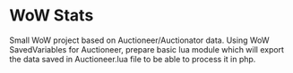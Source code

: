 # WoW Stats
Small WoW project based on Auctioneer/Auctionator data.
Using WoW SavedVariables for Auctioneer, prepare basic lua module which will export the data saved in
Auctioneer.lua file to be able to process it in php.
